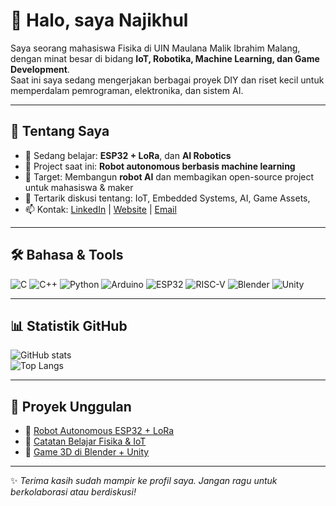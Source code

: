 # 👋 Halo, saya Najikhul

Saya seorang mahasiswa Fisika di UIN Maulana Malik Ibrahim Malang, dengan minat besar di bidang **IoT, Robotika, Machine Learning, dan Game Development**.  
Saat ini saya sedang mengerjakan berbagai proyek DIY dan riset kecil untuk memperdalam pemrograman, elektronika, dan sistem AI.

---

## 🚀 Tentang Saya
- 🌱 Sedang belajar: **ESP32 + LoRa**, dan **AI Robotics**  
- 🔭 Project saat ini: **Robot autonomous berbasis machine learning**  
- 🎯 Target: Membangun **robot AI** dan membagikan open-source project untuk mahasiswa & maker  
- 💬 Tertarik diskusi tentang: IoT, Embedded Systems, AI, Game Assets,  
- 📫 Kontak: [LinkedIn](#) | [Website](#) | [Email](mailto:mnajikhul16@gmail.com)

---

## 🛠️ Bahasa & Tools
![C](https://img.shields.io/badge/C-00599C?style=for-the-badge&logo=c&logoColor=white)
![C++](https://img.shields.io/badge/C++-00599C?style=for-the-badge&logo=c%2B%2B&logoColor=white)
![Python](https://img.shields.io/badge/Python-3776AB?style=for-the-badge&logo=python&logoColor=white)
![Arduino](https://img.shields.io/badge/Arduino-00979D?style=for-the-badge&logo=arduino&logoColor=white)
![ESP32](https://img.shields.io/badge/ESP32-000000?style=for-the-badge&logo=espressif&logoColor=white)
![RISC-V](https://img.shields.io/badge/RISC--V-283272?style=for-the-badge&logo=risc-v&logoColor=white)
![Blender](https://img.shields.io/badge/Blender-F5792A?style=for-the-badge&logo=blender&logoColor=white)
![Unity](https://img.shields.io/badge/Unity-000000?style=for-the-badge&logo=unity&logoColor=white)

---

## 📊 Statistik GitHub
![GitHub stats](https://github-readme-stats.vercel.app/api?username=Najikhul&show_icons=true&theme=tokyonight)  
![Top Langs](https://github-readme-stats.vercel.app/api/top-langs/?username=Najikhul&layout=compact&theme=tokyonight)

---

## 📂 Proyek Unggulan
- 🔹 [Robot Autonomous ESP32 + LoRa](#)  
- 🔹 [Catatan Belajar Fisika & IoT](#)  
- 🔹 [Game 3D di Blender + Unity](#)  

---

✨ *Terima kasih sudah mampir ke profil saya. Jangan ragu untuk berkolaborasi atau berdiskusi!*
